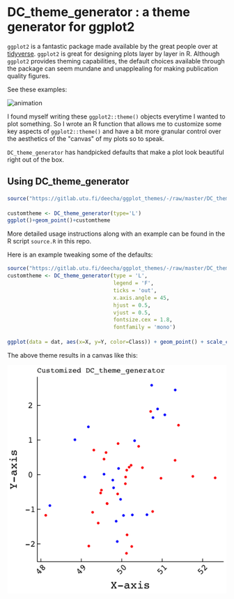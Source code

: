 # DC_theme_generator : a theme generator for ggplot2



```ggplot2``` is a fantastic package made available by the great people over at [tidyverse](https://ggplot2.tidyverse.org/). ```ggplot2``` is great for designing plots layer by layer in R. Although ```ggplot2``` provides theming capabilities, the default choices available through the package can seem mundane and unapplealing for making publication quality figures.

See these examples:

![animation](img/animation.gif)



I found myself writing these ```ggplot2::theme()``` objects everytime I wanted to plot something. So I wrote an R function that allows me to customize some key aspects of ```ggplot2::theme()``` and have a bit more granular control over the aesthetics of the "canvas" of my plots so to speak.

```DC_theme_generator``` has handpicked defaults that make a plot look beautiful right out of the box.

## Using DC_theme_generator

```R
source("https://gitlab.utu.fi/deecha/ggplot_themes/-/raw/master/DC_theme_generator.R")

customtheme <- DC_theme_generator(type='L')
ggplot()+geom_point()+customtheme
```

More detailed usage instructions along with an example can be found in the R script ```source.R``` in this repo.

Here is an example tweaking some of the defaults:

```R
source("https://gitlab.utu.fi/deecha/ggplot_themes/-/raw/master/DC_theme_generator.R")
customtheme <- DC_theme_generator(type = 'L',
                                  legend = 'F',
                                  ticks = 'out',
                                  x.axis.angle = 45,
                                  hjust = 0.5,
                                  vjust = 0.5,
                                  fontsize.cex = 1.8,
                                  fontfamily = 'mono')

ggplot(data = dat, aes(x=X, y=Y, color=Class)) + geom_point() + scale_color_manual(values=c("red","blue")) + xlab("X-axis") + ylab("Y-axis") + ggtitle("Customized DC_theme_generator") + customtheme
```

The above theme results in a canvas like this:

![Rplot](img/Rplot.png)